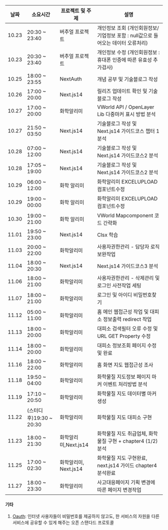 | 날짜 | 소요시간 | 프로젝트 및 주제 | 설명 |
| ------------ | ----------------------- | ----------------------- | --------------------------------------------- |
| 10.23 | 20:30 ~ 23:40 | 버추얼 프로젝트 | 개인정보 조회 (개인회원정보/기업정보 포함 : null값으로 들어오는 데이터 오류처리) |
| 10.23 | 20:30 ~ 23:40 | 버추얼 프로젝트 | 개인정보 수정 (개인회원정보 : 휴대폰 인증에 따른 유효성 추가검사) |
| 10.25 | 18:00 ~ 23:55 | NextAuth | 개념 공부 및 기술블로그 작성 |
| 10.26 | 17:00 ~ 20:00 | Next.js14 | 릴리즈 업데이트 확인 및 기술블로그 작성 |
| 10.27 | 17:00 ~ 20:00 | 화학알리미 | VWorld API / OpenLayer Lib 다중마커 표시 방법 분석 |
| 10.27 | 21:50 ~ 03:50 | Next.js14 | 기술블로그 작성 및 Next.js14 가이드코스 챕터 1 분석 |
| 10.28 | 07:00 ~ 12:00 | Next.js14 | 기술블로그 작성 및 Next.js14 가이드코스2 분석 |
| 10.28 | 17:05 ~ 19:00 | Next.js14 | 기술블로그 작성 및 Next.js14 가이드코스2 분석 |
| 10.29 | 06:00 ~ 12:00 | 화학 알리미 | 화학알리미 EXCELUPLOAD 컴포넌트수정 |
| 10.29 | 19:00 ~ 00:00 | 화학 알리미 | 화학알리미 EXCELUPLOAD 컴포넌트수정 |
| 10.30 | 19:00 ~ 21:00 | 화학 알리미 | VWorld Mapcomponent 코드 간략화 |
| 11.01 | 19:50 ~ 23:00 | Next.js14 | Clsx 학습 |
| 11.03 | 20:00 ~ 22:00 | 화학알리미 | 사용자권한관리 - 담당자 로직 보완작업 |
| 11.04 | 18:00 ~ 20:30 | Next.js14 | Next.js14 가이드코스3 분석 |
| 11.06 | 18:00 ~ 21:00 | 화학알리미 | 사용자권한관리 - 삭제관리 및 로그인 사전작업 세팅 |
| 11.07 | 18:00 ~ 21:00 | 화학알리미 | 로그인 및 아이디 비밀번호찾기 |
| 11.12 | 05:00 ~ 11:00 | 화학알리미 | 홈 메인 웹접근성 작업 및 대피소 정보출력 redirect 작업|
| 11.13 | 18:00 ~ 20:00 | 화학알리미 | 대피소 검색필터 오류 수정 및 URL GET Property 수정 |
| 11.14 | 18:00 ~ 20:00 | 화학알리미 | 대피소 정보조회 페이지 수정 및 완료 |
| 11.16 | 18:00 ~ 22:00 | 화학알리미 | 홈 화면 지도 웹접근성 조사 |
| 11.18 | 19:50 ~ 04:00 | 화학알리미 | 화학물질 지도정보 페이지 마커 이벤트 처리방법 분석 |
| 11.19 | 17:10 ~ 20:50 | 화학알리미 | 화학물질 지도 데이터별 마커생성 |
| 11.22 | (스터디후)19:30 ~ 20:30 | 화학알리미 | 화학물질 지도 대피소 구현 |
| 11.23 | 18:00 ~ 21:30 | 화학알리미,Next.js14 | 화학물질 지도 취급업체, 화학물질 구현 + chapter4 (1/2) 분석|
| 11.25 | 17:00 ~ 02:30 | 화학알리미, Next.js14 | 화학물질 지도 구현완료, next.js14 가이드 chapter4 분석완료|
| 11.27 | 18:00 ~ 23:30 | 화학알리미 | 사고대응페이지 기획 변경에 따른 페이지 변경작업 |
#### 기타 
1. [Oauth](https://velog.io/@goldbear2022/NextAuth%EB%A5%BC-%EC%9D%B4%EC%9A%A9%ED%95%B4%EC%84%9C-%EA%B5%AC%EA%B8%80-%EB%A1%9C%EA%B7%B8%EC%9D%B8-%EC%97%B0%EB%8F%99-%EA%B0%80%EC%9E%85-%EA%B8%B0%EB%8A%A5-%EB%A7%8C%EB%93%A4%EA%B8%B0-%E4%B8%8A#:~:text=OAuth%EB%8A%94%20%EC%9D%B8%ED%84%B0%EB%84%B7%20%EC%82%AC%EC%9A%A9%EC%9E%90%EB%93%A4%EC%9D%B4,%ED%95%B4%EC%A3%BC%EB%8A%94%20%EC%98%A4%ED%94%88%20%EC%8A%A4%ED%83%A0%EB%8B%A4%EB%93%9C%20%ED%94%84%EB%A1%9C%ED%86%A0%EC%BD%9C%EC%9D%B4%EB%8B%A4.): 인터넷 사용자들이 비밀번호를 제공하지 않고도, 한 서비스의 자원을 다른 서비스에 공유할 수 있게 해주는 오픈 스탠다드 프로토콜
